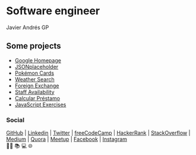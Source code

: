 # Software engineer
Javier Andrés GP

## Some projects
* [Google Homepage](https://javierandresgp.github.io/github_pages-google_homepage/)
* [JSONplaceholder](https://javierandresgp.github.io/github_pages-jsonplaceholder/)
* [Pokémon Cards](https://javierandresgp.github.io/github_pages-pokemon_cards/)
* [Weather Search](https://javierandresgp.github.io/github_pages-weather_search/)
* [Foreign Exchange](https://javierandresgp.github.io/github_pages-foreign_exchange/)
* [Staff Availability](https://javierandresgp.github.io/github_pages-staff_availability/)
* [Calcular Préstamo](https://javierandresgp.github.io/github_pages-calcular_prestamo/)
* [JavaScript Exercises](https://javierandresgp.github.io/github_pages-javascript_exercises/)

### Social
[GitHub](https://github.com/javierandresgp/)  |  [Linkedin](https://www.linkedin.com/in/javierandresgp/)  |  [Twitter](https://twitter.com/javierandresgp0)  |  [freeCodeCamp](https://www.freecodecamp.org/javierandresgp)  |  [HackerRank](https://www.hackerrank.com/javierandresgp)  |  [StackOverflow](https://stackoverflow.com/users/13728583/javierandresgp)  |  [Medium](https://medium.com/@javierandresgp)  |  [Quora](https://es.quora.com/profile/Javier-Andr%C3%A9s-9)  |  [Meetup](https://www.meetup.com/es/members/305321275/)  |  [Facebook](https://www.facebook.com/javierandresgp0/)  |  [Instagram](https://www.instagram.com/javierandresgp/)  
:man_technologist: :books: :computer: :globe_with_meridians:
<!--
**javierandresgp/javierandresgp** is a ✨ _special_ ✨ repository because its `README.md` (this file) appears on your GitHub profile.
### Hi there 👋

Here are some ideas to get you started:

- 🔭 I’m currently working on ...
- 🌱 I’m currently learning ...
- 👯 I’m looking to collaborate on ...
- 🤔 I’m looking for help with ...
- 💬 Ask me about ...
- 📫 How to reach me: ...
- 😄 Pronouns: ...
- ⚡ Fun fact: ...
-->
